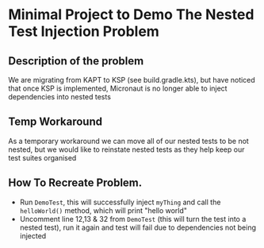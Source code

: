 # Minimal Project to Demo The Nested Test Injection Problem

## Description of the problem

We are migrating from KAPT to KSP (see build.gradle.kts), but have noticed that once KSP is implemented, Micronaut is no longer able to inject dependencies
into nested tests


## Temp Workaround

As a temporary workaround we can move all of our nested tests to be not nested, but we would like to reinstate nested tests as they help keep our test 
suites organised


## How To Recreate Problem.

* Run `DemoTest`, this will successfully inject `myThing` and call the `helloWorld()` method, which will print "hello world"
* Uncomment line 12,13 & 32 from `DemoTest` (this will turn the test into a nested test), run it again and test will fail due to dependencies not being
injected

